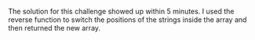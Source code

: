 The solution for this challenge showed up within 5 minutes. I used the reverse function to switch the positions of the strings inside the array and then returned the new array.